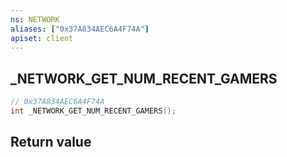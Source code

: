 ```yaml
---
ns: NETWORK
aliases: ["0x37A834AEC6A4F74A"]
apiset: client
---
```

## _NETWORK_GET_NUM_RECENT_GAMERS

```c
// 0x37A834AEC6A4F74A
int _NETWORK_GET_NUM_RECENT_GAMERS();
```



## Return value